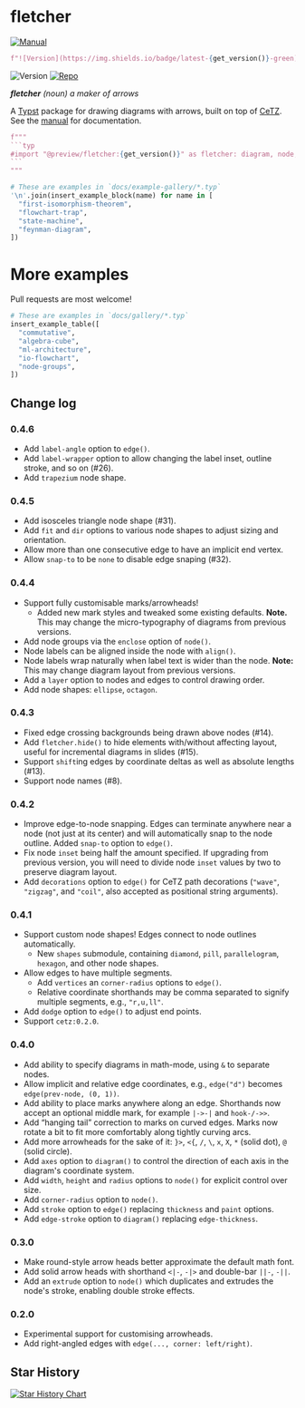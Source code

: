 # fletcher

[![Manual](https://img.shields.io/badge/latest-manual.pdf-green)](docs/manual.pdf?raw=true)
```python
f"![Version](https://img.shields.io/badge/latest-{get_version()}-green)"
```
![Version](https://img.shields.io/badge/dynamic/toml?url=https%3A%2F%2Fgithub.com%2FJollywatt%2Farrow-diagrams%2Fraw%2Fmaster%2Ftypst.toml&query=package.version&label=dev)
[![Repo](https://img.shields.io/badge/GitHub-repo-blue)](https://github.com/Jollywatt/typst-fletcher)

_**fletcher** (noun) a maker of arrows_

A [Typst](https://typst.app/) package for drawing diagrams with arrows,
built on top of [CeTZ](https://github.com/johannes-wolf/cetz).
See the [manual](docs/manual.pdf?raw=true) for documentation.

````python
f"""
```typ
#import "@preview/fletcher:{get_version()}" as fletcher: diagram, node, edge
```
"""
````

```python
# These are examples in `docs/example-gallery/*.typ`
'\n'.join(insert_example_block(name) for name in [
  "first-isomorphism-theorem",
  "flowchart-trap",
  "state-machine",
  "feynman-diagram",
])
```

# More examples
Pull requests are most welcome!

```python
# These are examples in `docs/gallery/*.typ`
insert_example_table([
  "commutative",
  "algebra-cube",
  "ml-architecture",
  "io-flowchart",
  "node-groups",
])
```


## Change log

### 0.4.6

- Add `label-angle` option to `edge()`.
- Add `label-wrapper` option to allow changing the label inset, outline stroke, and so on (#26).
- Add `trapezium` node shape.

### 0.4.5

- Add isosceles triangle node shape (#31).
- Add `fit` and `dir` options to various node shapes to adjust sizing and orientation.
- Allow more than one consecutive edge to have an implicit end vertex.
- Allow `snap-to` to be `none` to disable edge snaping (#32).

### 0.4.4

- Support fully customisable marks/arrowheads!
  - Added new mark styles and tweaked some existing defaults. **Note.** This may change the micro-typography of diagrams from previous versions.
- Add node groups via the `enclose` option of `node()`.
- Node labels can be aligned inside the node with `align()`.
- Node labels wrap naturally when label text is wider than the node. **Note:** This may change diagram layout from previous versions.
- Add a `layer` option to nodes and edges to control drawing order.
- Add node shapes: `ellipse`, `octagon`.

### 0.4.3

- Fixed edge crossing backgrounds being drawn above nodes (#14).
- Add `fletcher.hide()` to hide elements with/without affecting layout, useful for incremental diagrams in slides (#15).
- Support `shift`ing edges by coordinate deltas as well as absolute lengths (#13).
- Support node names (#8).

### 0.4.2

- Improve edge-to-node snapping. Edges can terminate anywhere near a node (not just at its center) and will automatically snap to the node outline. Added `snap-to` option to `edge()`.
- Fix node `inset` being half the amount specified. If upgrading from previous version, you will need to divide node `inset` values by two to preserve diagram layout.
- Add `decorations` option to `edge()` for CeTZ path decorations (`"wave"`, `"zigzag"`, and `"coil"`, also accepted as positional string arguments).

### 0.4.1

- Support custom node shapes! Edges connect to node outlines automatically.
  - New `shapes` submodule, containing `diamond`, `pill`, `parallelogram`, `hexagon`, and other node shapes.
- Allow edges to have multiple segments.
  - Add `vertices` an `corner-radius` options to `edge()`.
  - Relative coordinate shorthands may be comma separated to signify multiple segments, e.g., `"r,u,ll"`.
- Add `dodge` option to `edge()` to adjust end points.
- Support `cetz:0.2.0`.

### 0.4.0

- Add ability to specify diagrams in math-mode, using `&` to separate nodes.
- Allow implicit and relative edge coordinates, e.g., `edge("d")` becomes `edge(prev-node, (0, 1))`.
- Add ability to place marks anywhere along an edge. Shorthands now accept an optional middle mark, for example `|->-|` and `hook-/->>`.
- Add “hanging tail” correction to marks on curved edges. Marks now rotate a bit to fit more comfortably along tightly curving arcs.
- Add more arrowheads for the sake of it: `}>`, `<{`, `/`, `\`, `x`, `X`, `*` (solid dot), `@` (solid circle).
- Add `axes` option to `diagram()` to control the direction of each axis in the diagram's coordinate system.
- Add `width`, `height` and `radius` options to `node()` for explicit control over size.
- Add `corner-radius` option to `node()`.
- Add `stroke` option to `edge()` replacing `thickness` and `paint` options.
- Add `edge-stroke` option to `diagram()` replacing `edge-thickness`.

### 0.3.0

- Make round-style arrow heads better approximate the default math font.
- Add solid arrow heads with shorthand `<|-`, `-|>` and double-bar `||-`, `-||`.
- Add an `extrude` option to `node()` which duplicates and extrudes the node's stroke, enabling double stroke effects.

### 0.2.0

- Experimental support for customising arrowheads.
- Add right-angled edges with `edge(..., corner: left/right)`.

## Star History

<a href="https://star-history.com/#jollywatt/typst-fletcher&Date">
 <picture>
   <source media="(prefers-color-scheme: dark)" srcset="https://api.star-history.com/svg?repos=jollywatt/typst-fletcher&type=Date&theme=dark" />
   <source media="(prefers-color-scheme: light)" srcset="https://api.star-history.com/svg?repos=jollywatt/typst-fletcher&type=Date" />
   <img alt="Star History Chart" src="https://api.star-history.com/svg?repos=jollywatt/typst-fletcher&type=Date" />
 </picture>
</a>
